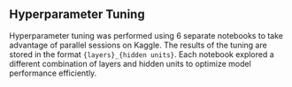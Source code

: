 ## Hyperparameter Tuning
Hyperparameter tuning was performed using 6 separate notebooks to take advantage of parallel sessions on Kaggle. The results of the tuning are stored in the format `{layers}_{hidden units}`. Each notebook explored a different combination of layers and hidden units to optimize model performance efficiently.
